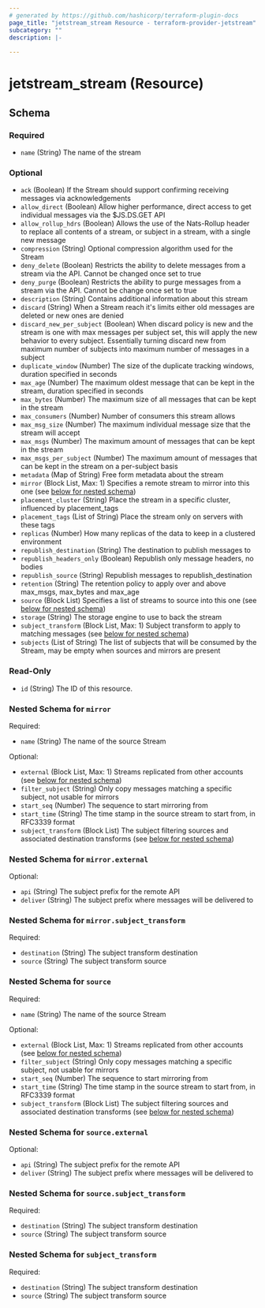 ```yaml
---
# generated by https://github.com/hashicorp/terraform-plugin-docs
page_title: "jetstream_stream Resource - terraform-provider-jetstream"
subcategory: ""
description: |-
  
---
```


# jetstream_stream (Resource)





<!-- schema generated by tfplugindocs -->
## Schema

### Required

- `name` (String) The name of the stream

### Optional

- `ack` (Boolean) If the Stream should support confirming receiving messages via acknowledgements
- `allow_direct` (Boolean) Allow higher performance, direct access to get individual messages via the $JS.DS.GET API
- `allow_rollup_hdrs` (Boolean) Allows the use of the Nats-Rollup header to replace all contents of a stream, or subject in a stream, with a single new message
- `compression` (String) Optional compression algorithm used for the Stream
- `deny_delete` (Boolean) Restricts the ability to delete messages from a stream via the API. Cannot be changed once set to true
- `deny_purge` (Boolean) Restricts the ability to purge messages from a stream via the API. Cannot be change once set to true
- `description` (String) Contains additional information about this stream
- `discard` (String) When a Stream reach it's limits either old messages are deleted or new ones are denied
- `discard_new_per_subject` (Boolean) When discard policy is new and the stream is one with max messages per subject set, this will apply the new behavior to every subject. Essentially turning discard new from maximum number of subjects into maximum number of messages in a subject
- `duplicate_window` (Number) The size of the duplicate tracking windows, duration specified in seconds
- `max_age` (Number) The maximum oldest message that can be kept in the stream, duration specified in seconds
- `max_bytes` (Number) The maximum size of all messages that can be kept in the stream
- `max_consumers` (Number) Number of consumers this stream allows
- `max_msg_size` (Number) The maximum individual message size that the stream will accept
- `max_msgs` (Number) The maximum amount of messages that can be kept in the stream
- `max_msgs_per_subject` (Number) The maximum amount of messages that can be kept in the stream on a per-subject basis
- `metadata` (Map of String) Free form metadata about the stream
- `mirror` (Block List, Max: 1) Specifies a remote stream to mirror into this one (see [below for nested schema](#nestedblock--mirror))
- `placement_cluster` (String) Place the stream in a specific cluster, influenced by placement_tags
- `placement_tags` (List of String) Place the stream only on servers with these tags
- `replicas` (Number) How many replicas of the data to keep in a clustered environment
- `republish_destination` (String) The destination to publish messages to
- `republish_headers_only` (Boolean) Republish only message headers, no bodies
- `republish_source` (String) Republish messages to republish_destination
- `retention` (String) The retention policy to apply over and above max_msgs, max_bytes and max_age
- `source` (Block List) Specifies a list of streams to source into this one (see [below for nested schema](#nestedblock--source))
- `storage` (String) The storage engine to use to back the stream
- `subject_transform` (Block List, Max: 1) Subject transform to apply to matching messages (see [below for nested schema](#nestedblock--subject_transform))
- `subjects` (List of String) The list of subjects that will be consumed by the Stream, may be empty when sources and mirrors are present

### Read-Only

- `id` (String) The ID of this resource.

<a id="nestedblock--mirror"></a>
### Nested Schema for `mirror`

Required:

- `name` (String) The name of the source Stream

Optional:

- `external` (Block List, Max: 1) Streams replicated from other accounts (see [below for nested schema](#nestedblock--mirror--external))
- `filter_subject` (String) Only copy messages matching a specific subject, not usable for mirrors
- `start_seq` (Number) The sequence to start mirroring from
- `start_time` (String) The time stamp in the source stream to start from, in RFC3339 format
- `subject_transform` (Block List) The subject filtering sources and associated destination transforms (see [below for nested schema](#nestedblock--mirror--subject_transform))

<a id="nestedblock--mirror--external"></a>
### Nested Schema for `mirror.external`

Optional:

- `api` (String) The subject prefix for the remote API
- `deliver` (String) The subject prefix where messages will be delivered to


<a id="nestedblock--mirror--subject_transform"></a>
### Nested Schema for `mirror.subject_transform`

Required:

- `destination` (String) The subject transform destination
- `source` (String) The subject transform source



<a id="nestedblock--source"></a>
### Nested Schema for `source`

Required:

- `name` (String) The name of the source Stream

Optional:

- `external` (Block List, Max: 1) Streams replicated from other accounts (see [below for nested schema](#nestedblock--source--external))
- `filter_subject` (String) Only copy messages matching a specific subject, not usable for mirrors
- `start_seq` (Number) The sequence to start mirroring from
- `start_time` (String) The time stamp in the source stream to start from, in RFC3339 format
- `subject_transform` (Block List) The subject filtering sources and associated destination transforms (see [below for nested schema](#nestedblock--source--subject_transform))

<a id="nestedblock--source--external"></a>
### Nested Schema for `source.external`

Optional:

- `api` (String) The subject prefix for the remote API
- `deliver` (String) The subject prefix where messages will be delivered to


<a id="nestedblock--source--subject_transform"></a>
### Nested Schema for `source.subject_transform`

Required:

- `destination` (String) The subject transform destination
- `source` (String) The subject transform source



<a id="nestedblock--subject_transform"></a>
### Nested Schema for `subject_transform`

Required:

- `destination` (String) The subject transform destination
- `source` (String) The subject transform source
